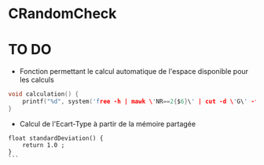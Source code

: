 # CRandomCheck

# TO DO

- Fonction permettant le calcul automatique de l'espace disponible pour les calculs
````C
void calculation() {
    printf("%d", system('free -h | mawk \'NR==2{$6}\' | cut -d \'G\' -f 1')) ;
}
````

- Calcul de l'Ecart-Type à partir de la mémoire partagée
````
float standardDeviation() {
    return 1.0 ;
}
```